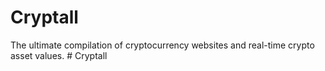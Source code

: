 # Cryptall
 The ultimate compilation of cryptocurrency websites and real-time crypto asset values.
#   C r y p t a l l  
 